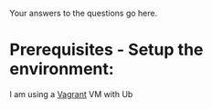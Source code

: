 Your answers to the questions go here.
# Prerequisites - Setup the environment:
I am using a [Vagrant](https://learn.hashicorp.com/collections/vagrant/getting-started) VM with Ub
